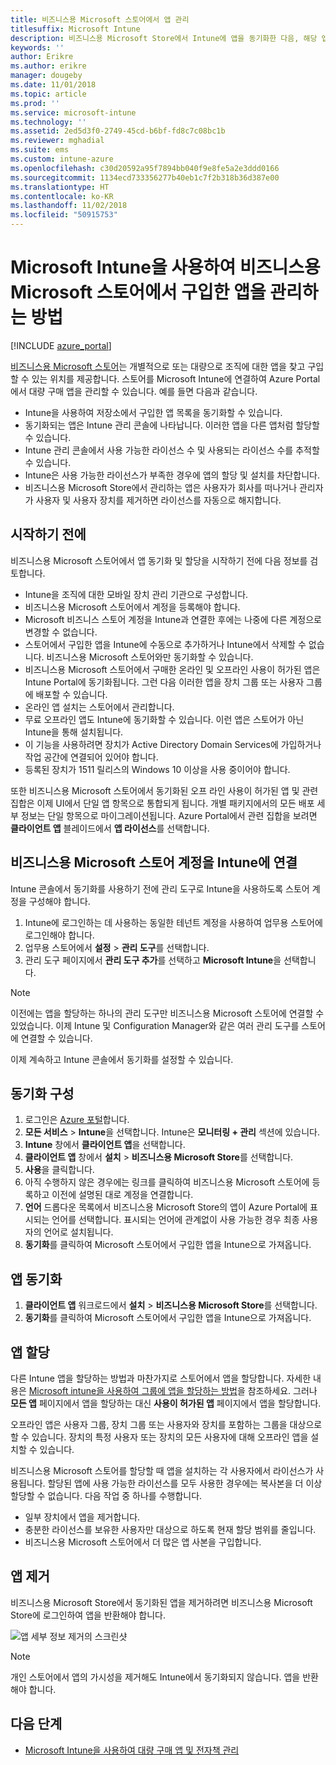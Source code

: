 ```yaml
---
title: 비즈니스용 Microsoft 스토어에서 앱 관리
titlesuffix: Microsoft Intune
description: 비즈니스용 Microsoft Store에서 Intune에 앱을 동기화한 다음, 해당 앱을 할당하고 추적하는 방법을 알아봅니다.
keywords: ''
author: Erikre
ms.author: erikre
manager: dougeby
ms.date: 11/01/2018
ms.topic: article
ms.prod: ''
ms.service: microsoft-intune
ms.technology: ''
ms.assetid: 2ed5d3f0-2749-45cd-b6bf-fd8c7c08bc1b
ms.reviewer: mghadial
ms.suite: ems
ms.custom: intune-azure
ms.openlocfilehash: c30d20592a95f7894bb040f9e8fe5a2e3ddd0166
ms.sourcegitcommit: 1134ecd733356277b40eb1c7f2b318b36d387e00
ms.translationtype: HT
ms.contentlocale: ko-KR
ms.lasthandoff: 11/02/2018
ms.locfileid: "50915753"
---
```

# <a name="how-to-manage-apps-you-purchased-from-the-microsoft-store-for-business-with-microsoft-intune"></a>Microsoft Intune을 사용하여 비즈니스용 Microsoft 스토어에서 구입한 앱을 관리하는 방법

[!INCLUDE [azure_portal](./includes/azure_portal.md)]

[비즈니스용 Microsoft 스토어](https://www.microsoft.com/business-store)는 개별적으로 또는 대량으로 조직에 대한 앱을 찾고 구입할 수 있는 위치를 제공합니다. 스토어를 Microsoft Intune에 연결하여 Azure Portal에서 대량 구매 앱을 관리할 수 있습니다. 예를 들면 다음과 같습니다.
* Intune을 사용하여 저장소에서 구입한 앱 목록을 동기화할 수 있습니다.
* 동기화되는 앱은 Intune 관리 콘솔에 나타납니다. 이러한 앱을 다른 앱처럼 할당할 수 있습니다.
* Intune 관리 콘솔에서 사용 가능한 라이선스 수 및 사용되는 라이선스 수를 추적할 수 있습니다.
* Intune은 사용 가능한 라이선스가 부족한 경우에 앱의 할당 및 설치를 차단합니다.
* 비즈니스용 Microsoft Store에서 관리하는 앱은 사용자가 회사를 떠나거나 관리자가 사용자 및 사용자 장치를 제거하면 라이선스를 자동으로 해지합니다.

## <a name="before-you-start"></a>시작하기 전에

비즈니스용 Microsoft 스토어에서 앱 동기화 및 할당을 시작하기 전에 다음 정보를 검토합니다.

- Intune을 조직에 대한 모바일 장치 관리 기관으로 구성합니다.
- 비즈니스용 Microsoft 스토어에서 계정을 등록해야 합니다.
- Microsoft 비즈니스 스토어 계정을 Intune과 연결한 후에는 나중에 다른 계정으로 변경할 수 없습니다.
- 스토어에서 구입한 앱을 Intune에 수동으로 추가하거나 Intune에서 삭제할 수 없습니다. 비즈니스용 Microsoft 스토어와만 동기화할 수 있습니다.
- 비즈니스용 Microsoft 스토어에서 구매한 온라인 및 오프라인 사용이 허가된 앱은 Intune Portal에 동기화됩니다. 그런 다음 이러한 앱을 장치 그룹 또는 사용자 그룹에 배포할 수 있습니다. 
- 온라인 앱 설치는 스토어에서 관리합니다.
- 무료 오프라인 앱도 Intune에 동기화할 수 있습니다. 이런 앱은 스토어가 아닌 Intune을 통해 설치됩니다.
- 이 기능을 사용하려면 장치가 Active Directory Domain Services에 가입하거나 작업 공간에 연결되어 있어야 합니다.
- 등록된 장치가 1511 릴리스의 Windows 10 이상을 사용 중이어야 합니다.

또한 비즈니스용 Microsoft 스토어에서 동기화된 오프 라인 사용이 허가된 앱 및 관련 집합은 이제 UI에서 단일 앱 항목으로 통합되게 됩니다. 개별 패키지에서의 모든 배포 세부 정보는 단일 항목으로 마이그레이션됩니다. Azure Portal에서 관련 집합을 보려면 **클라이언트 앱** 블레이드에서 **앱 라이선스**를 선택합니다.

## <a name="associate-your-microsoft-store-for-business-account-with-intune"></a>비즈니스용 Microsoft 스토어 계정을 Intune에 연결
Intune 콘솔에서 동기화를 사용하기 전에 관리 도구로 Intune을 사용하도록 스토어 계정을 구성해야 합니다.
1. Intune에 로그인하는 데 사용하는 동일한 테넌트 계정을 사용하여 업무용 스토어에 로그인해야 합니다.
2. 업무용 스토어에서 **설정** > **관리 도구**를 선택합니다.
3. 관리 도구 페이지에서 **관리 도구 추가**를 선택하고 **Microsoft Intune**을 선택합니다.

> [!NOTE]
> 이전에는 앱을 할당하는 하나의 관리 도구만 비즈니스용 Microsoft 스토어에 연결할 수 있었습니다. 이제 Intune 및 Configuration Manager와 같은 여러 관리 도구를 스토어에 연결할 수 있습니다.

이제 계속하고 Intune 콘솔에서 동기화를 설정할 수 있습니다.

## <a name="configure-synchronization"></a>동기화 구성

1. 로그인은 [Azure 포털](https://portal.azure.com)합니다.
2. **모든 서비스** > **Intune**을 선택합니다. Intune은 **모니터링 + 관리** 섹션에 있습니다.
3. **Intune** 창에서 **클라이언트 앱**을 선택합니다.
1. **클라이언트 앱** 창에서 **설치** > **비즈니스용 Microsoft Store**를 선택합니다.
2. **사용**을 클릭합니다.
3. 아직 수행하지 않은 경우에는 링크를 클릭하여 비즈니스용 Microsoft 스토어에 등록하고 이전에 설명된 대로 계정을 연결합니다.
5. **언어** 드롭다운 목록에서 비즈니스용 Microsoft Store의 앱이 Azure Portal에 표시되는 언어를 선택합니다. 표시되는 언어에 관계없이 사용 가능한 경우 최종 사용자의 언어로 설치됩니다.
6. **동기화**를 클릭하여 Microsoft 스토어에서 구입한 앱을 Intune으로 가져옵니다.

## <a name="synchronize-apps"></a>앱 동기화

1. **클라이언트 앱** 워크로드에서 **설치** > **비즈니스용 Microsoft Store**를 선택합니다.
2. **동기화**를 클릭하여 Microsoft 스토어에서 구입한 앱을 Intune으로 가져옵니다.

## <a name="assign-apps"></a>앱 할당

다른 Intune 앱을 할당하는 방법과 마찬가지로 스토어에서 앱을 할당합니다. 자세한 내용은 [Microsoft intune을 사용하여 그룹에 앱을 할당하는 방법](apps-deploy.md)을 참조하세요. 그러나 **모든 앱** 페이지에서 앱을 할당하는 대신 **사용이 허가된 앱** 페이지에서 앱을 할당합니다.

오프라인 앱은 사용자 그룹, 장치 그룹 또는 사용자와 장치를 포함하는 그룹을 대상으로 할 수 있습니다.
장치의 특정 사용자 또는 장치의 모든 사용자에 대해 오프라인 앱을 설치할 수 있습니다. 


비즈니스용 Microsoft 스토어를 할당할 때 앱을 설치하는 각 사용자에서 라이선스가 사용됩니다. 할당된 앱에 사용 가능한 라이선스를 모두 사용한 경우에는 복사본을 더 이상 할당할 수 없습니다. 다음 작업 중 하나를 수행합니다.
* 일부 장치에서 앱을 제거합니다.
* 충분한 라이선스를 보유한 사용자만 대상으로 하도록 현재 할당 범위를 줄입니다.
* 비즈니스용 Microsoft 스토어에서 더 많은 앱 사본을 구입합니다.

## <a name="remove-apps"></a>앱 제거

비즈니스용 Microsoft Store에서 동기화된 앱을 제거하려면 비즈니스용 Microsoft Store에 로그인하여 앱을 반환해야 합니다.

![앱 세부 정보 제거의 스크린샷](./media/microsoft-store-for-business-01.png)

> [!NOTE]
> 개인 스토어에서 앱의 가시성을 제거해도 Intune에서 동기화되지 않습니다. 앱을 반환해야 합니다.

## <a name="next-steps"></a>다음 단계

- [Microsoft Intune을 사용하여 대량 구매 앱 및 전자책 관리](vpp-apps.md)